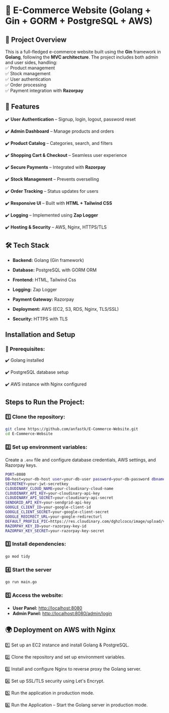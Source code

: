 # 🎯 E-Commerce Website (Golang + Gin + GORM + PostgreSQL + AWS)

## 📌 Project Overview

This is a full-fledged e-commerce website built using the **Gin** framework in **Golang**, following the **MVC architecture**. The project includes both admin and user sides, handling:  
✅ Product management  
✅ Stock management  
✅ User authentication  
✅ Order processing  
✅ Payment integration with **Razorpay**  

## 🚀 Features

✔️ **User Authentication** – Signup, login, logout, password reset 

✔️ **Admin Dashboard** – Manage products and orders  

✔️ **Product Catalog** – Categories, search, and filters  

✔️ **Shopping Cart & Checkout** – Seamless user experience  

✔️ **Secure Payments** – Integrated with **Razorpay**  

✔️ **Stock Management** – Prevents overselling  

✔️ **Order Tracking** – Status updates for users  

✔️ **Responsive UI** – Built with **HTML + Tailwind CSS**  

✔️ **Logging** – Implemented using **Zap Logger**  

✔️ **Hosting & Security** – AWS, Nginx, HTTPS/TLS  

## 🛠️ Tech Stack

- **Backend:** Golang (Gin framework)

- **Database:** PostgreSQL with GORM ORM

- **Frontend:** HTML, Tailwind Css

- **Logging:** Zap Logger

- **Payment Gateway:** Razorpay

- **Deployment:** AWS (EC2, S3, RDS, Nginx, TLS/SSL)

- **Security:** HTTPS with TLS

## Installation and Setup

### 📌 Prerequisites:

✔️ Golang installed

✔️ PostgreSQL database setup

✔️ AWS instance with Nginx configured

## Steps to Run the Project:

### 1️⃣ Clone the repository:
```sh
git clone https://github.com/anfastk/E-Commerce-Website.git
cd E-Commerce-Website 
```

### 2️⃣ Set up environment variables:
Create a `.env` file and configure database credentials, AWS settings, and Razorpay keys.

```sh
PORT=8080
DB=host=your-db-host user=your-db-user password=your-db-password dbname=your-db-name port=your-db-port
SECRETKEY=your-jwt-secretkey
CLOUDINARY_CLOUD_NAME=your-cloudinary-cloud-name
CLOUDINARY_API_KEY=your-cloudinary-api-key
CLOUDINARY_API_SECRET=your-cloudinary-api-secret
SENDGRID_API_KEY=your-sendgrid-api-key
GOOGLE_CLIENT_ID=your-google-client-id
GOOGLE_CLIENT_SECRET=your-google-client-secret
GOOGLE_REDIRECT_URL=your-google-redirecturl
DEFAULT_PROFILE_PIC=https://res.cloudinary.com/dghzlcoco/image/upload/v1740382266/e3b0c44298fc1Default_c149afbf4c8996fb92427aImagee41e4649b934ca4959Profile91b7852b855_rlwzij.jpg
RAZORPAY_KEY_ID=your-razorpay-key-id
RAZORPAY_KEY_SECRET=your-razorpay-key-secret
```

### 3️⃣ Install dependencies:

```sh
go mod tidy
```

### 4️⃣ Start the server

```sh
go run main.go
```

### 5️⃣ Access the website:

- **User Panel:** [http://localhost:8080](http://localhost:8080)  
- **Admin Panel:** [http://localhost:8080/admin/login](http://localhost:8080/admin/login)  


## 🌍 Deployment on AWS with Nginx

1️⃣ Set up an EC2 instance and install Golang & PostgreSQL.

2️⃣ Clone the repository and set up environment variables.

3️⃣ Install and configure Nginx to reverse proxy the Golang server.

4️⃣ Set up SSL/TLS security using Let's Encrypt.

5️⃣ Run the application in production mode.

6️⃣ Run the Application – Start the Golang server in production mode.

